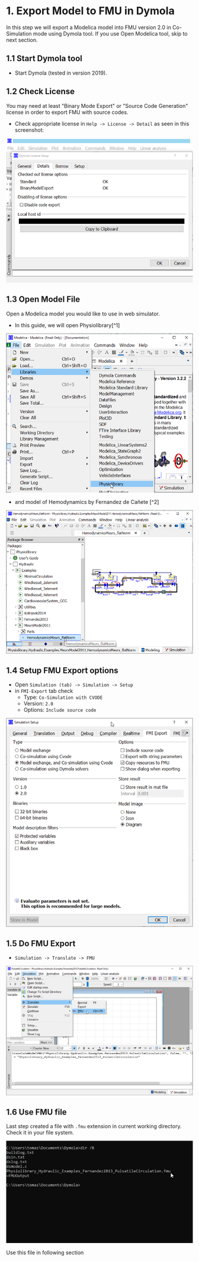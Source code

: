 
# 1. Export Model to FMU in Dymola

In this step we will export a Modelica model into FMU version 2.0 in Co-Simulation mode using Dymola tool. If you use Open Modelica tool, skip to next section.
 
## 1.1 Start Dymola tool

* Start Dymola (tested in version 2019).

## 1.2 Check License

You may need at least "Binary Mode Export" or "Source Code Generation" license in order to export FMU with source codes.

* Check appropriate license in `Help -> License -> Detail` as seen in this screenshot:

<img src='Dymola_License.png'></img>

## 1.3 Open Model File

Open a Modelica model you would like to use in web simulator. 
* In this guide, we will open Physiolibrary[^1]

<img src='Dymola_Physiolibrary.png'></img>

* and model of Hemodynamics by Fernandez de Cañete [^2] 

<img src='Dymola_MeursModel.png'></img>

## 1.4 Setup FMU Export options
* Open `Simulation (tab) -> Simulation -> Setup`
* in `FMI-Export` tab check 
  * Type: `Co-Simulation with CVODE`
  * Version: `2.0`
  * Options: `Include source code`

<img src='Dymola_FMUSettings.png'></img>

## 1.5 Do FMU Export
  * `Simulation -> Translate -> FMU`

<img src='Dymola_FMUExport.png'></img>

## 1.6 Use FMU file

Last step created a file with `.fmu` extension in current working directory.
Check it in your file system. 

<img src='cmd_FMUFile.png'></img>


Use this file in following section
